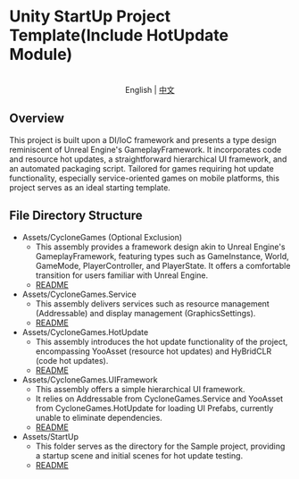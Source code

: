 # Unity StartUp Project Template(Include HotUpdate Module)
<p align="center">
    <br> English | <a href="README_CHN.md">中文</a>
</p>

## Overview
This project is built upon a DI/IoC framework and presents a type design reminiscent of Unreal Engine's GameplayFramework. It incorporates code and resource hot updates, a straightforward hierarchical UI framework, and an automated packaging script. Tailored for games requiring hot update functionality, especially service-oriented games on mobile platforms, this project serves as an ideal starting template.
## File Directory Structure
-   Assets/CycloneGames (Optional Exclusion)
    -   This assembly provides a framework design akin to Unreal Engine's GameplayFramework, featuring types such as GameInstance, World, GameMode, PlayerController, and PlayerState. It offers a comfortable transition for users familiar with Unreal Engine.
    -   [README](./UnityStartUp/Assets/CycloneGames/README.md)
-   Assets/CycloneGames.Service
    -   This assembly delivers services such as resource management (Addressable) and display management (GraphicsSettings).
    -   [README](./UnityStartUp/Assets/CycloneGames.Service/README.md)
-   Assets/CycloneGames.HotUpdate
    -   This assembly introduces the hot update functionality of the project, encompassing YooAsset (resource hot updates) and HyBridCLR (code hot updates).
    -   [README](./UnityStartUp/Assets/CycloneGames.HotUpdate/README.md)
-   Assets/CycloneGames.UIFramework
    -   This assembly offers a simple hierarchical UI framework.
    -   It relies on Addressable from CycloneGames.Service and YooAsset from CycloneGames.HotUpdate for loading UI Prefabs, currently unable to eliminate dependencies.
    -   [README](./UnityStartUp/Assets/CycloneGames.UIFramework/README.md)
-   Assets/StartUp
    -   This folder serves as the directory for the Sample project, providing a startup scene and initial scenes for hot update testing.
    -   [README](./UnityStartUp/Assets/StartUp/README.md)